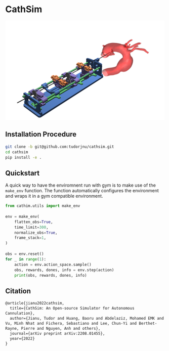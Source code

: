 # CathSim

![CathSim](./cathsim.png)

## Installation Procedure

```bash
git clone -b git@github.com:tudorjnu/cathsim.git
cd cathsim
pip install -e .
```

## Quickstart

A quick way to have the enviromnent run with gym is to make use of the `make_env` function. The function automatically configures the environment and wraps it in a gym compatible environment. 

```python
from cathim.utils import make_env

env = make_env(
    flatten_obs=True,
    time_limit=300,
    normalize_obs=True,
    frame_stack=1,
)

obs = env.reset()
for _ in range(1):
    action = env.action_space.sample()
    obs, rewards, dones, info = env.step(action)
    print(obs, rewards, dones, info)
```


## Citation
```
@article{jianu2022cathsim,
  title={CathSim: An Open-source Simulator for Autonomous Cannulation},
  author={Jianu, Tudor and Huang, Baoru and Abdelaziz, Mohamed EMK and Vu, Minh Nhat and Fichera, Sebastiano and Lee, Chun-Yi and Berthet-Rayne, Pierre and Nguyen, Anh and others},
  journal={arXiv preprint arXiv:2208.01455},
  year={2022}
}
```



